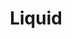 ---
title: Liquid
description: Creates an effect that leverages the Google Liquid Fun library to simulate fluid movement.
aliases: [/vixen-3-documentation/sequencer/effects/pixel-lighting-effects/liquid/]
---